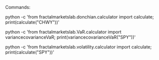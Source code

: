 Commands:

<!-- Donchian -->
python -c 'from fractalmarketslab.donchian.calculator import calculate; print(calculate("CHWY"))'
<!-- Value at Risk -->
python -c 'from fractalmarketslab.VaR.calculator import variancecovarianceVaR; print(variancecovarianceVaR("SPY"))'
<!-- Volatility -->
python -c 'from fractalmarketslab.volatility.calculator import calculate; print(calculate("SPY"))'